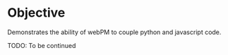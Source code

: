 # Objective

Demonstrates the ability of webPM to couple python and javascript code.
<!--
A custom installer allows to install python modules and run them using  <a href="https://pyodide.org/en/stable/">Pyodide</a>.
The package 'numpy' use C++ code, such that Javascript, Python & C++ are running hand to hand here.
-->
TODO: To be continued
